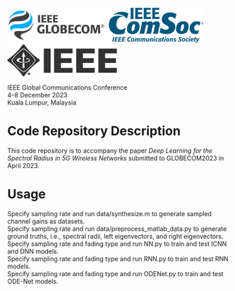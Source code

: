![globecom](./assets/ieee-globecom@halfx.png)
![comsoc](./assets/ieee-comsoc-new@2x.png)
![ieee](./assets/ieee@2x.png)

IEEE Global Communications Conference  
4–8 December 2023  
Kuala Lumpur, Malaysia

# Code Repository Description
This code repository is to accompany the paper _Deep Learning for the Spectral Radius in 5G Wireless Networks_ submitted to GLOBECOM2023 in April 2023.

# Usage
Specify sampling rate and run data/synthesize.m to generate sampled channel gains as datasets.  
Specify sampling rate and run data/preprocess_matlab_data.py to generate ground truths, i.e., spectral radii, left eigenvectors, and right eigenvectors.  
Specify sampling rate and fading type and run NN.py to train and test ICNN and DNN models.  
Specify sampling rate and fading type and run RNN.py to train and test RNN models.  
Specify sampling rate and fading type and run ODENet.py to train and test ODE-Net models.  
